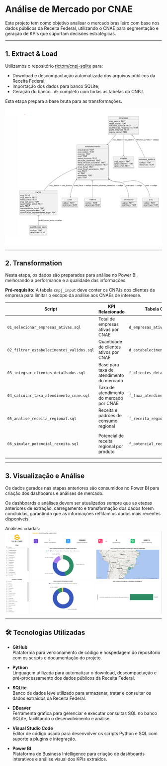 # Análise de Mercado por CNAE

Este projeto tem como objetivo analisar o mercado brasileiro com base nos dados públicos da Receita Federal, utilizando o CNAE para segmentação e geração de KPIs que suportam decisões estratégicas.

---

## 1. Extract & Load

Utilizamos o repositório [rictom/cnpj-sqlite](https://github.com/rictom/cnpj-sqlite) para:

- Download e descompactação automatizada dos arquivos públicos da Receita Federal;
- Importação dos dados para banco SQLite;
- Geração do banco `.db` completo com todas as tabelas do CNPJ.

Esta etapa prepara a base bruta para as transformações.

![Relacionamentos](images/1-relacionamentos.png)

---

## 2. Transformation

Nesta etapa, os dados são preparados para análise no Power BI, melhorando a performance e a qualidade das informações.

**Pré-requisito:** A tabela `cnpj_input` deve conter os CNPJs dos clientes da empresa para limitar o escopo da análise aos CNAEs de interesse.

| Script                                 | KPI Relacionado                          | Tabela Gerada                | Descrição Rápida                                          |
|---------------------------------------|----------------------------------------|-----------------------------|----------------------------------------------------------|
| `01_selecionar_empresas_ativas.sql`      | Total de empresas ativas por CNAE        | `d_empresas_ativas`           | Dimensão de empresas ativas filtradas para análise       |
| `02_filtrar_estabelecimentos_validos.sql`| Quantidade de clientes ativos por CNAE    | `d_estabelecimentos_validos`  | Estabelecimentos válidos vinculados às empresas           |
| `03_integrar_clientes_detalhados.sql`     | Base para taxa de atendimento do mercado  | `f_clientes_detalhados`       | Integra clientes com dados cadastrais detalhados          |
| `04_calcular_taxa_atendimento_cnae.sql`   | Taxa de atendimento do mercado por CNAE   | `f_taxa_atendimento_cnae`     | Calcula a taxa de atendimento por CNAE                     |
| `05_analise_receita_regional.sql`          | Receita e padrões de consumo regional     | `f_receita_regional_produto`  | Receita e volume por produto e região                      |
| `06_simular_potencial_receita.sql`         | Potencial de receita regional por produto | `f_potencial_receita_simulada`| Estimativa de receita incremental por cenário de mercado  |

---

## 3. Visualização e Análise

Os dados gerados nas etapas anteriores são consumidos no Power BI para criação dos dashboards e análises de mercado.

Os dashboards e análises devem ser atualizados sempre que as etapas anteriores de extração, carregamento e transformação dos dados forem concluídas, garantindo que as informações reflitam os dados mais recentes disponíveis.

Análises criadas:
![PowerBI](images/3-power_bi.png)




---


## 🛠️ Tecnologias Utilizadas

- **GitHub**  
  Plataforma para versionamento de código e hospedagem do repositório com os scripts e documentação do projeto.

- **Python**  
  Linguagem utilizada para automatizar o download, descompactação e pré-processamento dos dados públicos da Receita Federal.

- **SQLite**  
  Banco de dados leve utilizado para armazenar, tratar e consultar os dados extraídos da Receita Federal.

- **DBeaver**  
  Ferramenta gráfica para gerenciar e executar consultas SQL no banco SQLite, facilitando o desenvolvimento e análise.

- **Visual Studio Code**  
  Editor de código usado para desenvolver os scripts Python e SQL com suporte a plugins e integração.

- **Power BI**  
  Plataforma de Business Intelligence para criação de dashboards interativos e análise visual dos KPIs extraídos.

